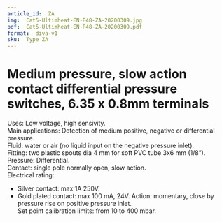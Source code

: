 ```yaml
---
article_id:  ZA
img:  Cat5-Ultimheat-EN-P48-ZA-20200309.jpg
pdf:  Cat5-Ultimheat-EN-P48-ZA-20200309.pdf
format:  diva-v1
sku:  Type ZA
---
```

# Medium pressure, slow action contact differential pressure switches, 6.35 x 0.8mm terminals

Uses: Low voltage, high sensivity.  
Main applications: Detection of medium positive, negative or differential pressure.  
Fluid: water or air (no liquid input on the negative pressure inlet).  
Fitting: two plastic spouts dia 4 mm for soft PVC tube 3x6 mm (1/8”).  
Pressure: Differential.  
Contact: single pole normally open, slow action.  
Electrical rating:
- Silver contact: max 1A 250V.
- Gold plated contact: max 100 mA, 24V.
Action: momentary, close by pressure rise on positive pressure inlet.  
Set point calibration limits: from 10 to 400 mbar.  
